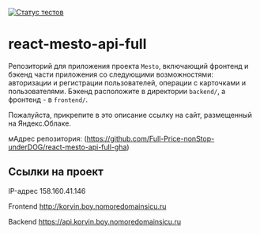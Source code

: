 [![Статус тестов](../../actions/workflows/tests.yml/badge.svg)](../../actions/workflows/tests.yml)

# react-mesto-api-full

Репозиторий для приложения проекта `Mesto`, включающий фронтенд и бэкенд части приложения со следующими возможностями: авторизации и регистрации пользователей, операции с карточками и пользователями. Бэкенд расположите в директории `backend/`, а фронтенд - в `frontend/`.

Пожалуйста, прикрепите в это описание ссылку на сайт, размещенный на Яндекс.Облаке.

мАдрес репозитория: (https://github.com/Full-Price-nonStop-underDOG/react-mesto-api-full-gha)

## Ссылки на проект

IP-адрес 158.160.41.146

Frontend http://korvin.boy.nomoredomainsicu.ru

Backend https://api.korvin.boy.nomoredomainsicu.ru
